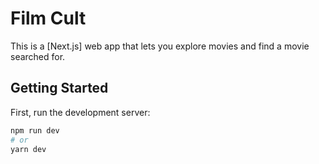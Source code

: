 # Film Cult

This is a [Next.js] web app that lets you explore movies and find a movie searched for.

## Getting Started

First, run the development server:

```bash
npm run dev
# or
yarn dev
```
